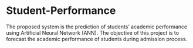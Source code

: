 # Student-Performance
The proposed system is the prediction of students’ academic performance using Artificial Neural Network (ANN). The objective of this project is to forecast the academic performance of students during admission process.
